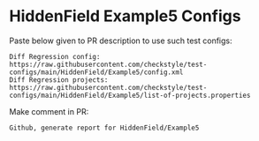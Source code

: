 # HiddenField Example5 Configs
Paste below given to PR description to use such test configs:
```
Diff Regression config: https://raw.githubusercontent.com/checkstyle/test-configs/main/HiddenField/Example5/config.xml
Diff Regression projects: https://raw.githubusercontent.com/checkstyle/test-configs/main/HiddenField/Example5/list-of-projects.properties
```
Make comment in PR:
```
Github, generate report for HiddenField/Example5
```
